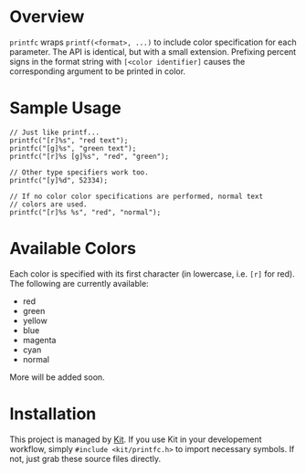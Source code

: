 # Overview
`printfc` wraps `printf(<format>, ...)` to include color specification for each parameter. The API is identical, but with a small extension. Prefixing percent signs in the format string with `[<color identifier]` causes the corresponding argument to be printed in color.



# Sample Usage
```
// Just like printf...
printfc("[r]%s", "red text");
printfc("[g]%s", "green text");
printfc("[r]%s [g]%s", "red", "green");

// Other type specifiers work too.
printfc("[y]%d", 52334);

// If no color color specifications are performed, normal text
// colors are used.
printfc("[r]%s %s", "red", "normal");
```



# Available Colors
Each color is specified with its first character (in lowercase, i.e. `[r]` for red). The following are currently available:
+ red
+ green
+ yellow
+ blue
+ magenta
+ cyan
+ normal
 
More will be added soon.



# Installation
This project is managed by [Kit](https://github.com/dasmithii/kit). If you use Kit in your developement workflow, simply `#include <kit/printfc.h>` to import necessary symbols. If not, just grab these source files directly.